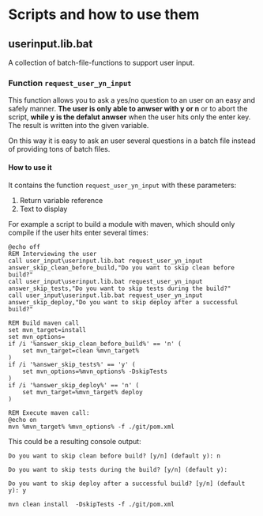 # Scripts and how to use them
## userinput.lib.bat
A collection of batch-file-functions to support user input.

### Function `request_user_yn_input`
This function allows you to ask a yes/no question to an user on an easy and safely manner. **The user is only able to anwser with y or n** or to abort the script, **while y is the defalut anwser** when the user hits only the enter key. The result is written into the given variable.

On this way it is easy to ask an user several questions in a batch file instead of providing tons of batch files.

#### How to use it
It contains the function `request_user_yn_input` with these parameters:
1. Return variable reference
2. Text to display

For example a script to build a module with maven, which should only compile if the user hits enter several times:
```
@echo off
REM Interviewing the user
call user_input\userinput.lib.bat request_user_yn_input answer_skip_clean_before_build,"Do you want to skip clean before build?"
call user_input\userinput.lib.bat request_user_yn_input answer_skip_tests,"Do you want to skip tests during the build?"
call user_input\userinput.lib.bat request_user_yn_input answer_skip_deploy,"Do you want to skip deploy after a successful build?"

REM Build maven call
set mvn_target=install
set mvn_options=
if /i '%answer_skip_clean_before_build%' == 'n' (
	set mvn_target=clean %mvn_target%
)
if /i '%answer_skip_tests%' == 'y' (
	set mvn_options=%mvn_options% -DskipTests
)
if /i '%answer_skip_deploy%' == 'n' (
	set mvn_target=%mvn_target% deploy
)

REM Execute maven call:
@echo on
mvn %mvn_target% %mvn_options% -f ./git/pom.xml
```

This could be a resulting console output:
```
Do you want to skip clean before build? [y/n] (default y): n

Do you want to skip tests during the build? [y/n] (default y):

Do you want to skip deploy after a successful build? [y/n] (default y): y

mvn clean install  -DskipTests -f ./git/pom.xml
```